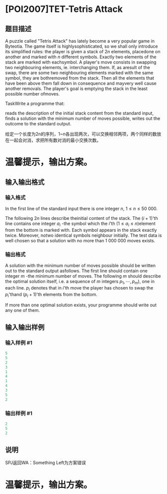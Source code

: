 # [POI2007]TET-Tetris Attack

## 题目描述

A puzzle called "Tetris Attack" has lately become a very popular game in Byteotia. The game itself is highlysophisticated, so we shall only introduce its simplified rules: the player is given a stack of $2n$ elements, placedone on another and marked with $n$ different symbols. Exactly two elements of the stack are marked with eachsymbol. A player's move consists in swapping two neighbouring elements, ie. interchanging them. If, as aresult of the swap, there are some two neighbouring elements marked with the same symbol, they are bothremoved from the stack. Then all the elements that have been above them fall down in consequence and mayvery well cause another removals. The player's goal is emptying the stack in the least possible number ofmoves.

TaskWrite a programme that:

reads the description of the initial stack content from the standard input, finds a solution with the minimum number of moves possible, writes out the outcome to the standard output.

给定一个长度为2n的序列，1~n各出现两次，可以交换相邻两项，两个同样的数放在一起会对消，求把所有数对消的最小交换次数。

# 温馨提示，输出方案。

## 输入输出格式

### 输入格式

In the first line of the standard input there is one integer $n$, $1\le n\le 50\ 000$.

The following $2n$ lines describe theinitial content of the stack. The $(i+1)$'th line contains one integer $a_i$ -the symbol which the $i$'th ($1\le a_i\le n$)element from the bottom is marked with. Each symbol appears in the stack exactly twice. Moreover, notwo identical symbols neighbour initially. The test data is well chosen so that a solution with no more than $1\ 000\ 000$ moves exists.

### 输出格式

A solution with the minimum number of moves possible should be written out to the standard output asfollows. The first line should contain one integer $m$ -the minimum number of moves. The following $m$ should describe the optimal solution itself, i.e. a sequence of $m$ integers $p_1,\cdots,p_m$), one in each line. $p_i$ denotes that in $i$'th move the player has chosen to swap the $p_i$'thand $(p_i+1)$'th elements from the bottom.

If more than one optimal solution exists, your programme should write out any one of them.

## 输入输出样例

### 输入样例 #1

```cpp
5
5
2
3
1
4
1
4
3
5
2
```


### 输出样例 #1

```cpp
2
5
2
```


## 说明

SPJ返回WA：Something Left为方案错误

# 温馨提示，输出方案。

